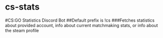 # cs-stats
#CS:GO Statistics Discord Bot
##Default prefix is !cs <command> <args>
###Fetches statistics about provided account, info about current matchmaking stats, or info about the steam profile
